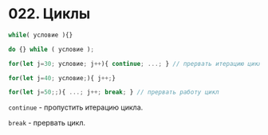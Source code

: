# 022. Циклы
```javascript
while( условие ){}

do {} while ( условие );

for(let j=30; условие; j++){ continue; ...; } // прервать итерацию цикла

for(let j=40; условие;){ j++;}

for(let j=50;;){ ...; j++; break; } // прервать работу цикл
````

`continue` - пропустить итерацию цикла.

`break` - прервать цикл.
